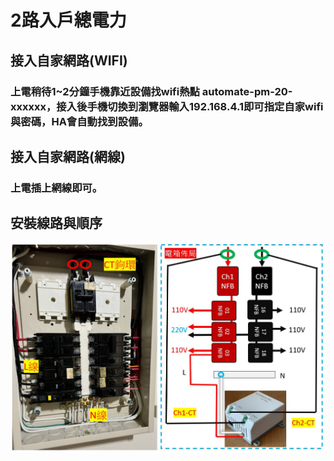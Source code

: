 # 2路入戶總電力
## 接入自家網路(WIFI)
### 上電稍待1~2分鐘手機靠近設備找wifi熱點 automate-pm-20-xxxxxx，接入後手機切換到瀏覽器輸入192.168.4.1即可指定自家wifi與密碼，HA會自動找到設備。
## 接入自家網路(網線)
### 上電插上網線即可。
## 安裝線路與順序
![Mosquitto_broker](/PM_02/image/pm_02_1.JPG)
